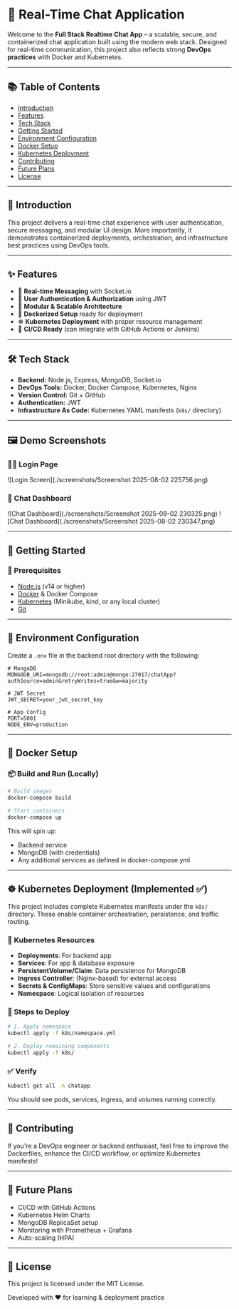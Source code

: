 # 💬 Real-Time Chat Application

Welcome to the **Full Stack Realtime Chat App** – a scalable, secure, and containerized chat application built using the modern web stack. Designed for real-time communication, this project also reflects strong **DevOps practices** with Docker and Kubernetes.

---

## 📚 Table of Contents

- [Introduction](#-introduction)  
- [Features](#-features)  
- [Tech Stack](#-tech-stack)  
- [Getting Started](#-getting-started)  
- [Environment Configuration](#-environment-configuration)  
- [Docker Setup](#-docker-setup)  
- [Kubernetes Deployment](#️-kubernetes-deployment-implemented-)  
- [Contributing](#-contributing)  
- [Future Plans](#-future-plans)  
- [License](#-license)

---

## 📝 Introduction

This project delivers a real-time chat experience with user authentication, secure messaging, and modular UI design. More importantly, it demonstrates containerized deployments, orchestration, and infrastructure best practices using DevOps tools.

---

## ✨ Features

- 🔴 **Real-time Messaging** with Socket.io  
- 🔐 **User Authentication & Authorization** using JWT  
- 🧩 **Modular & Scalable Architecture**  
- 🐳 **Dockerized Setup** ready for deployment  
- ☸️ **Kubernetes Deployment** with proper resource management  
- 🔄 **CI/CD Ready** (can integrate with GitHub Actions or Jenkins)  

---

## 🛠️ Tech Stack

- **Backend:** Node.js, Express, MongoDB, Socket.io  
- **DevOps Tools:** Docker, Docker Compose, Kubernetes, Nginx  
- **Version Control:** Git + GitHub  
- **Authentication:** JWT  
- **Infrastructure As Code:** Kubernetes YAML manifests (`k8s/` directory)

---
## 🖼️ Demo Screenshots

### 🧑‍💻 Login Page
![Login Screen](./screenshots/Screenshot 2025-08-02 225756.png)
### 💬 Chat Dashboard
![Chat Dashboard](./screenshots/Screenshot 2025-08-02 230325.png)
![Chat Dashboard](./screenshots/Screenshot 2025-08-02 230347.png)

---


## 🚀 Getting Started

### 🔧 Prerequisites

- [Node.js](https://nodejs.org/) (v14 or higher)  
- [Docker](https://www.docker.com/) & Docker Compose  
- [Kubernetes](https://kubernetes.io/) (Minikube, kind, or any local cluster)  
- [Git](https://git-scm.com/)  

---

## 📝 Environment Configuration

Create a `.env` file in the backend root directory with the following:

```env
# MongoDB
MONGODB_URI=mongodb://root:admin@mongo:27017/chatApp?authSource=admin&retryWrites=true&w=majority

# JWT Secret
JWT_SECRET=your_jwt_secret_key

# App Config
PORT=5001
NODE_ENV=production
```

---

## 🐳 Docker Setup

### 📦 Build and Run (Locally)

```bash
# Build images
docker-compose build

# Start containers
docker-compose up
```

This will spin up:

- Backend service  
- MongoDB (with credentials)  
- Any additional services as defined in docker-compose.yml  

---

## ☸️ Kubernetes Deployment (Implemented ✅)

This project includes complete Kubernetes manifests under the `k8s/` directory. These enable container orchestration, persistence, and traffic routing.

### 🔧 Kubernetes Resources

- **Deployments**: For backend app  
- **Services**: For app & database exposure  
- **PersistentVolume/Claim**: Data persistence for MongoDB  
- **Ingress Controller**: (Nginx-based) for external access  
- **Secrets & ConfigMaps**: Store sensitive values and configurations  
- **Namespace**: Logical isolation of resources  

### 🚀 Steps to Deploy

```bash
# 1. Apply namespace
kubectl apply -f k8s/namespace.yml

# 2. Deploy remaining components
kubectl apply -f k8s/
```

### ✅ Verify

```bash
kubectl get all -n chatapp
```

You should see pods, services, ingress, and volumes running correctly.

---

## 🤝 Contributing

If you're a DevOps engineer or backend enthusiast, feel free to improve the Dockerfiles, enhance the CI/CD workflow, or optimize Kubernetes manifests!

---

## 🔭 Future Plans

- CI/CD with GitHub Actions  
- Kubernetes Helm Charts  
- MongoDB ReplicaSet setup  
- Monitoring with Prometheus + Grafana  
- Auto-scaling (HPA)  

---


## 📄 License

This project is licensed under the MIT License.

Developed with ❤️ for learning & deployment practice
